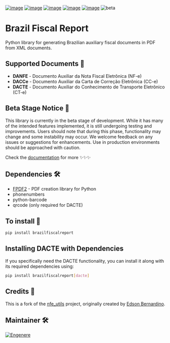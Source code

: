 [![image](https://github.com/engenere/BrazilFiscalReport/workflows/tests/badge.svg)](https://github.com/Engenere/BrazilFiscalReport/actions)
[![image](https://codecov.io/gh/engenere/BrazilFiscalReport/branch/main/graph/badge.svg)](https://app.codecov.io/gh/Engenere/BrazilFiscalReport)
[![image](https://img.shields.io/github/languages/top/Engenere/brazilfiscalreport)](https://pypi.org/project/BrazilFiscalReport/)
[![image](https://img.shields.io/pypi/v/brazilfiscalreport.svg)](https://pypi.org/project/BrazilFiscalReport/)
[![image](https://img.shields.io/pypi/l/brazilfiscalreport)](https://github.com/Engenere/BrazilFiscalReport/blob/main/LICENSE)
![beta](https://img.shields.io/badge/status-beta-orange)
# Brazil Fiscal Report

Python library for generating Brazilian auxiliary fiscal documents in PDF from XML documents.

## Supported Documents 📄

- **DANFE** - Documento Auxiliar da Nota Fiscal Eletrônica (NF-e)
- **DACCe** - Documento Auxiliar da Carta de Correção Eletrônica (CC-e)
- **DACTE** - Documento Auxiliar do Conhecimento de Transporte Eletrônico (CT-e)

## Beta Stage Notice 🚧

This library is currently in the beta stage of development. While it has many of the intended features implemented, it is still undergoing testing and improvements. Users should note that during this phase, functionality may change and some instability may occur. We welcome feedback on any issues or suggestions for enhancements. Use in production environments should be approached with caution.

Check the [documentation](https://engenere.github.io/BrazilFiscalReport/) for more ✨✨✨

## Dependencies 🛠️

- [FPDF2](https://github.com/py-pdf/fpdf2) - PDF creation library for Python
- phonenumbers
- python-barcode
- qrcode (only required for DACTE)

## To install 🔧

```bash
pip install brazilfiscalreport
```

## Installing DACTE with Dependencies
If you specifically need the DACTE functionality, you can install it along with its required dependencies using:

```bash
pip install brazilfiscalreport[dacte]
```

## Credits 🙌
This is a fork of the [nfe_utils](https://github.com/edsonbernar/nfe_utils) project, originally created by [Edson Bernardino](https://github.com/edsonbernar).

## Maintainer 🛠️
[![Engenere](https://storage.googleapis.com/eng-imagens/logo-fundo-preto.webp)]([#](https://engenere.one/))
